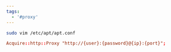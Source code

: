```yaml
---
tags:
  - '#proxy'
---
```


```bash
sudo vim /etc/apt/apt.conf
```

```conf
Acquire::http::Proxy "http://{user}:{password}@{ip}:{port}";
```
